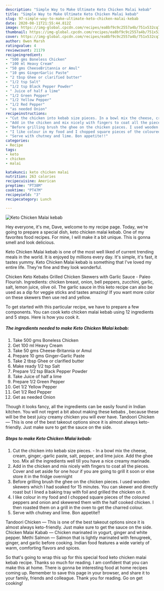 ```yaml
---
description: "Simple Way to Make Ultimate Keto Chicken Malai kebab"
title: "Simple Way to Make Ultimate Keto Chicken Malai kebab"
slug: 97-simple-way-to-make-ultimate-keto-chicken-malai-kebab
date: 2020-08-11T21:55:44.812Z
image: https://img-global.cpcdn.com/recipes/ea8bf9c9c2557a4b/751x532cq70/keto-chicken-malai-kebab-recipe-main-photo.jpg
thumbnail: https://img-global.cpcdn.com/recipes/ea8bf9c9c2557a4b/751x532cq70/keto-chicken-malai-kebab-recipe-main-photo.jpg
cover: https://img-global.cpcdn.com/recipes/ea8bf9c9c2557a4b/751x532cq70/keto-chicken-malai-kebab-recipe-main-photo.jpg
author: Owen Marsh
ratingvalue: 4
reviewcount: 21179
recipeingredient:
- "500 gms Boneless Chicken"
- "100 ml Heavy Cream"
- "50 gms CheeseBritannia or Amul"
- "10 gms GingerGarlic Paste"
- "2 tbsp Ghee or clarified butter"
- "1/2 tsp Salt"
- "1/2 tsp Black Pepper Powder"
- " Juice of half a lime"
- "1/2 Green Pepper"
- "1/2 Yellow Pepper"
- "1/2 Red Pepper"
- "as needed Onion"
recipeinstructions:
- "Cut the chicken into kebab size pieces. In a bowl mix the cheese, cream, ginger,-garlic paste, salt, pepper, and lime juice. Add the ghee too. Mix all the ingredients well till you have a nice creamy marinade."
- "Add in the chicken and mix nicely with fingers to coat all the pieces. Cover and set aside for one hour if you are going to grill it soon or else store it in the fridge overnight"
- "Before grilling brush the ghee on the chicken pieces. I used wooden skewers which I had soaked for 15 minutes. You can skewer and directly roast but I lined a baking tray with foil and grilled the chicken on it."
- "I like colour in my food and I chopped square pieces of the coloured peppers and onion and skewered them with the half cooked chicken. I then roasted them on a grill in the oven to get the charred colour."
- "Serve with chutney and lime. Bon appetite!!"
categories:
- Recipe
tags:
- keto
- chicken
- malai

katakunci: keto chicken malai 
nutrition: 263 calories
recipecuisine: American
preptime: "PT38M"
cooktime: "PT47M"
recipeyield: "3"
recipecategory: Lunch

---
```



![Keto Chicken Malai kebab](https://img-global.cpcdn.com/recipes/ea8bf9c9c2557a4b/751x532cq70/keto-chicken-malai-kebab-recipe-main-photo.jpg)

Hey everyone, it's me, Dave, welcome to my recipe page. Today, we're going to prepare a special dish, keto chicken malai kebab. One of my favorites food recipes. For mine, I will make it a bit unique. This is gonna smell and look delicious.

Keto Chicken Malai kebab is one of the most well liked of current trending meals in the world. It is enjoyed by millions every day. It's simple, it's fast, it tastes yummy. Keto Chicken Malai kebab is something that I've loved my entire life. They're fine and they look wonderful.

Chicken Keto Kebabs Grilled Chicken Skewers with Garlic Sauce - Paleo Flourish. Ingredients: chicken breast, onion, bell peppers, zucchini, garlic, salt, lemon juice, olive oil. The garlic sauce in this keto recipe can also be used as a dip for veggie sticks and tastes amazing! If you want more color on these skewers then use red and yellow.


To get started with this particular recipe, we have to prepare a few components. You can cook keto chicken malai kebab using 12 ingredients and 5 steps. Here is how you cook it.

<!--inarticleads1-->

##### The ingredients needed to make Keto Chicken Malai kebab:

1. Take 500 gms Boneless Chicken
1. Get 100 ml Heavy Cream
1. Take 50 gms Cheese-Britannia or Amul
1. Prepare 10 gms Ginger-Garlic Paste
1. Take 2 tbsp Ghee or clarified butter
1. Make ready 1/2 tsp Salt
1. Prepare 1/2 tsp Black Pepper Powder
1. Take  Juice of half a lime
1. Prepare 1/2 Green Pepper
1. Get 1/2 Yellow Pepper
1. Get 1/2 Red Pepper
1. Get as needed Onion


Though it looks fancy, all the ingredients can be easily found in Indian kitchen. You will not regret a bit about making these kebabs , because these will be the best juicy creamy chicken you will ever have. Tandoori Chicken — This is one of the best takeout options since it is almost always keto-friendly. Just make sure to get the sauce on the side. 

<!--inarticleads2-->

##### Steps to make Keto Chicken Malai kebab:

1. Cut the chicken into kebab size pieces. - In a bowl mix the cheese, cream, ginger,-garlic paste, salt, pepper, and lime juice. Add the ghee too. Mix all the ingredients well till you have a nice creamy marinade.
1. Add in the chicken and mix nicely with fingers to coat all the pieces. Cover and set aside for one hour if you are going to grill it soon or else store it in the fridge overnight
1. Before grilling brush the ghee on the chicken pieces. I used wooden skewers which I had soaked for 15 minutes. You can skewer and directly roast but I lined a baking tray with foil and grilled the chicken on it.
1. I like colour in my food and I chopped square pieces of the coloured peppers and onion and skewered them with the half cooked chicken. I then roasted them on a grill in the oven to get the charred colour.
1. Serve with chutney and lime. Bon appetite!!


Tandoori Chicken — This is one of the best takeout options since it is almost always keto-friendly. Just make sure to get the sauce on the side. Chicken Malai Kabab — Chicken marinated in yogurt, ginger and white pepper. Methi Salmon — Salmon that is lightly marinated with fenugreek, ginger, and garlic before cooking. Indian food features a wide variety of warm, comforting flavors and spices. 

So that's going to wrap this up for this special food keto chicken malai kebab recipe. Thanks so much for reading. I am confident that you can make this at home. There is gonna be interesting food at home recipes coming up. Remember to save this page in your browser, and share it to your family, friends and colleague. Thank you for reading. Go on get cooking!
